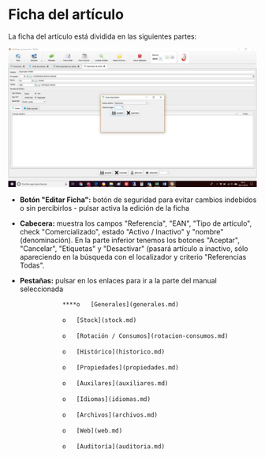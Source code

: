 # Ficha del artículo

La ficha del artículo está dividida en las siguientes partes:

![](../../../../.gitbook/assets/image%20%2875%29.png)

* **Botón "Editar Ficha":** botón de seguridad para evitar cambios indebidos o sin percibirlos - pulsar activa la edición de la ficha
* **Cabecera:** muestra los campos "Referencia", "EAN", "Tipo de artículo", check "Comercializado", estado "Activo / Inactivo" y "nombre" \(denominación\). En la parte inferior tenemos los botones "Aceptar", "Cancelar", "Etiquetas" y "Desactivar" \(pasará artículo a inactivo, sólo apareciendo en la búsqueda con el localizador y criterio "Referencias Todas".
* **Pestañas:** pulsar en los enlaces para ir a la parte del manual seleccionada

                  ****o   [Generales](generales.md)

                  o   [Stock](stock.md)

                  o   [Rotación / Consumos](rotacion-consumos.md)

                  o   [Histórico](historico.md)

                  o   [Propiedades](propiedades.md)

                  o   [Auxilares](auxiliares.md)

                  o   [Idiomas](idiomas.md)

                  o   [Archivos](archivos.md)

                  o   [Web](web.md)

                  o   [Auditoría](auditoria.md)

